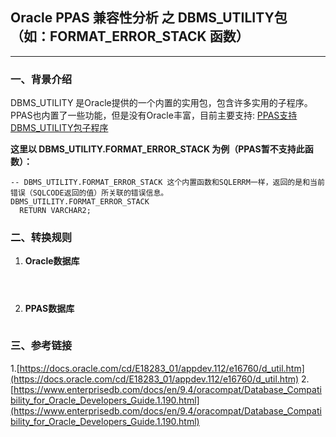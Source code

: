 ## Oracle PPAS 兼容性分析 之  DBMS_UTILITY包（如：FORMAT_ERROR_STACK 函数）
---

### 一、背景介绍
DBMS_UTILITY 是Oracle提供的一个内置的实用包，包含许多实用的子程序。PPAS也内置了一些功能，但是没有Oracle丰富，目前主要支持: [PPAS支持DBMS_UTILITY包子程序](https://www.enterprisedb.com/docs/en/9.4/oracompat/Database_Compatibility_for_Oracle_Developers_Guide.1.190.html)

**这里以 DBMS_UTILITY.FORMAT_ERROR_STACK 为例（PPAS暂不支持此函数）：**
```
-- DBMS_UTILITY.FORMAT_ERROR_STACK 这个内置函数和SQLERRM一样，返回的是和当前错误（SQLCODE返回的值）所关联的错误信息。
DBMS_UTILITY.FORMAT_ERROR_STACK 
  RETURN VARCHAR2;
```

### 二、转换规则
1. **Oracle数据库**
```



```

2. **PPAS数据库**
```

```


### 三、参考链接
1.[https://docs.oracle.com/cd/E18283_01/appdev.112/e16760/d_util.htm](https://docs.oracle.com/cd/E18283_01/appdev.112/e16760/d_util.htm)
2.[https://www.enterprisedb.com/docs/en/9.4/oracompat/Database_Compatibility_for_Oracle_Developers_Guide.1.190.html](https://www.enterprisedb.com/docs/en/9.4/oracompat/Database_Compatibility_for_Oracle_Developers_Guide.1.190.html)
